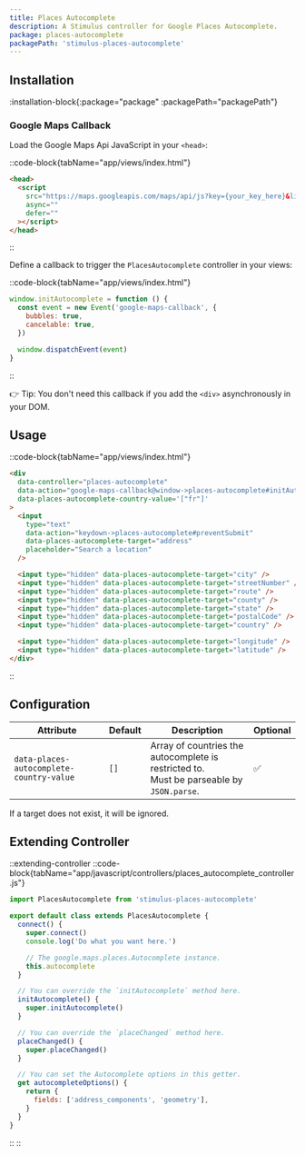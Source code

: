 ```yaml
---
title: Places Autocomplete
description: A Stimulus controller for Google Places Autocomplete.
package: places-autocomplete
packagePath: 'stimulus-places-autocomplete'
---
```


## Installation

:installation-block{:package="package" :packagePath="packagePath"}

### Google Maps Callback

Load the Google Maps Api JavaScript in your `<head>`:

::code-block{tabName="app/views/index.html"}

```html
<head>
  <script
    src="https://maps.googleapis.com/maps/api/js?key={your_key_here}&libraries=places&callback=initAutocomplete"
    async=""
    defer=""
  ></script>
</head>
```

::

Define a callback to trigger the `PlacesAutocomplete` controller in your views:

::code-block{tabName="app/views/index.html"}

```js
window.initAutocomplete = function () {
  const event = new Event('google-maps-callback', {
    bubbles: true,
    cancelable: true,
  })

  window.dispatchEvent(event)
}
```

::

👉 Tip: You don't need this callback if you add the `<div>` asynchronously in your DOM.

## Usage

::code-block{tabName="app/views/index.html"}

```html
<div
  data-controller="places-autocomplete"
  data-action="google-maps-callback@window->places-autocomplete#initAutocomplete"
  data-places-autocomplete-country-value='["fr"]'
>
  <input
    type="text"
    data-action="keydown->places-autocomplete#preventSubmit"
    data-places-autocomplete-target="address"
    placeholder="Search a location"
  />

  <input type="hidden" data-places-autocomplete-target="city" />
  <input type="hidden" data-places-autocomplete-target="streetNumber" />
  <input type="hidden" data-places-autocomplete-target="route" />
  <input type="hidden" data-places-autocomplete-target="county" />
  <input type="hidden" data-places-autocomplete-target="state" />
  <input type="hidden" data-places-autocomplete-target="postalCode" />
  <input type="hidden" data-places-autocomplete-target="country" />

  <input type="hidden" data-places-autocomplete-target="longitude" />
  <input type="hidden" data-places-autocomplete-target="latitude" />
</div>
```

::

## Configuration

| Attribute                                | Default | Description                                                                                   | Optional |
| ---------------------------------------- | ------- | --------------------------------------------------------------------------------------------- | -------- |
| `data-places-autocomplete-country-value` | `[]`    | Array of countries the autocomplete is restricted to. <br/>Must be parseable by `JSON.parse`. | ✅       |

If a target does not exist, it will be ignored.

## Extending Controller

::extending-controller
::code-block{tabName="app/javascript/controllers/places_autocomplete_controller.js"}

```js
import PlacesAutocomplete from 'stimulus-places-autocomplete'

export default class extends PlacesAutocomplete {
  connect() {
    super.connect()
    console.log('Do what you want here.')

    // The google.maps.places.Autocomplete instance.
    this.autocomplete
  }

  // You can override the `initAutocomplete` method here.
  initAutocomplete() {
    super.initAutocomplete()
  }

  // You can override the `placeChanged` method here.
  placeChanged() {
    super.placeChanged()
  }

  // You can set the Autocomplete options in this getter.
  get autocompleteOptions() {
    return {
      fields: ['address_components', 'geometry'],
    }
  }
}
```

::
::
